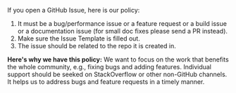 If you open a GitHub Issue, here is our policy:
1. It must be a bug/performance issue or a feature request or a build issue or a documentation issue (for small doc fixes please send a PR instead).
2. Make sure the Issue Template is filled out.
3. The issue should be related to the repo it is created in.

**Here's why we have this policy:** We want to focus on the work that benefits the whole community, e.g., fixing bugs and adding features. Individual support should be seeked on StackOverflow or other non-GitHub channels. It helps us to address bugs and feature requests in a timely manner.
